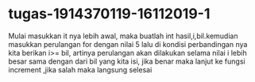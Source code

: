 # tugas-1914370119-16112019-1
  Mulai 
  masukkan it nya lebih awal, maka buatlah int hasil,i,bil.kemudian masukkan perulangan for dengan nilai 5 lalu di kondisi perbandingan nya kita berikan i>= bil, artinya perulangan akan dilakukan selama nilai i lebih besar sama dengan dari bil yang kita isi, jika benar maka lanjut ke fungsi increment ,jika salah maka langsung selesai
